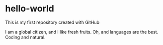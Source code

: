 # hello-world
This is my first repository created with GitHub

I am a global citizen, and I like fresh fruits. Oh, and languages are the best. Coding and natural.
